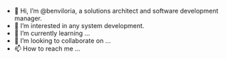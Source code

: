 - 👋 Hi, I’m @benviloria, a solutions architect and software development manager.
- 👀 I’m interested in any system development.
- 🌱 I’m currently learning ...
- 💞️ I’m looking to collaborate on ...
- 📫 How to reach me ...

<!---
benviloria/benviloria is a ✨ special ✨ repository because its `README.md` (this file) appears on your GitHub profile.
You can click the Preview link to take a look at your changes.
--->
